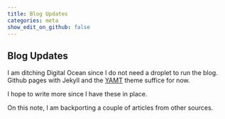 ```yaml
---
title: Blog Updates
categories: meta
show_edit_on_github: false
---
```


## Blog Updates

I am ditching Digital Ocean since I do not need a droplet to run the blog.
Github pages with Jekyll and the [YAMT](https://github.com/PandaSekh/Jekyll-YAMT)
theme suffice for now.

I hope to write more since I have these in place.

On this note, I am backporting a couple of articles from other sources.
